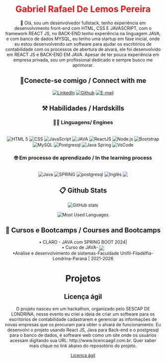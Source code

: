 <h1 align="center" style=
"color: #F21616">Gabriel Rafael De Lemos Pereira</h1>
<p align="center">👋 Olá, sou um desenvolvedor fullstack, tenho experiência em desenvolvimento front-end com HTML, CSS E JAVASCRIPT, com o framework REACT JS, no BACK-END tenho experiência na linguagem JAVA, e com banco de dados MYSQL, eu tenho uma startup em fase inicial, onde eu estou desenvolvendo um software para ajudar os escritórios de contabilidade com os processos de abertura de alvará, ele foi desenvolvido em REACT JS e BACK-END EM JAVA. 
  Apesar de ter pouca experiência em empresa privada, sou um profissional dedicado e sempre busco me aprimorar.</p>

<h2 align="center"> 🔌Conecte-se comigo / Connect with me </h2>

<div align="center">

[![LinkedIn](https://img.shields.io/badge/LinkedIn-0077B5?style=for-the-badge&logo=linkedin&logoColor=white)](https://www.linkedin.com/in/gabriel-rafael-de-lemos-pereira/)
[![Github](https://img.shields.io/badge/Github-F28907?style=for-the-badge&logo=Github&logoColor=ffff)](https://github.com/gabriellemospereira)
[![E-mail](https://img.shields.io/badge/-Email-F21616?style=for-the-badge&logo=microsoft-outlook&logoColor=#FEFFFF)](mailto:gabriel.gabriel.lemos.pereira93@gmail.com)

</div>

<h2 align="center"> ⚒️ Habilidades / Hardskills</h2>

<h3 align="center">👨‍💻 Linguagens/  Engines</h3>

<div align="center">

<div style="display: inline_block"><br/>
<img aLign="center" alt="HTML 5" src="https://img.shields.io/badge/HTML5-E34F26?style=for-the-badge&logo=html5&logoColor=white" />
<img aLign="center" alt="CSS" src="https://img.shields.io/badge/CSS3-1572B6?style=for-the-badge&logo=css3&logoColor=white" />
<img aLign="center" alt="JavaScript" src="https://img.shields.io/badge/JavaScript-323330?style=for-the-badge&logo=javascript&logoColor=F7DF1E" />
<img aLign="center" alt="JAVA" src="https://img.shields.io/badge/java-F21616.svg?style=for-the-badge&logo=openjdk&logoColor=white)" />
<img aLign="center" alt="ReactJS" src="https://img.shields.io/badge/React-20232A?style=for-the-badge&logo=react&logoColor=61DAFB" />
<img aLign="center" alt="Node.js" src="https://img.shields.io/badge/Node.js-43853D?style=for-the-badge&logo=node.js&logoColor=white" />

<img aLign="center" alt="Bootstrap" src="https://img.shields.io/badge/Bootstrap-563D7C?style=for-the-badge&logo=bootstrap&logoColor=white" />
<img aLign="center" alt="MySQL" src="https://img.shields.io/badge/MySQL-00000F?style=for-the-badge&logo=mysql&logoColor=white" />
<img aLign="center" alt="Postgresql" src="https://img.shields.io/badge/PostgreSQL-fff?style=for-the-badge&logo=postgresql" />

<img aLign="center" alt="Java Spring" src="https://img.shields.io/badge/spring-%236DB33F.svg?style=for-the-badge&logo=spring&logoColor=white" />
<img aLign="center" alt="VsCode" src="https://img.shields.io/badge/Visual%20Studio%20Code-0078d7.svg?style=for-the-badge&logo=visual-studio-code&logoColor=white" />
</div>

<h3 align="center">🤓 Em processo de aprendizado / In the learning process</h3>

<div align="center">

<div style="display: inline_block"><br/>
<img aLign="center" alt="Java" src="https://img.shields.io/badge/java-F21616.svg?style=for-the-badge&logo=openjdk&logoColor=white" />
<img aLign="center" alt="SPRING" src="https://img.shields.io/badge/spring-%236DB33F.svg?style=for-the-badge&logo=spring&logoColor=white" />
<img aLign="center" alt="postgresql" src="https://img.shields.io/badge/PostgreSQL-fff?style=for-the-badge&logo=postgresql" />
<img aLign="center" src="https://img.shields.io/badge/Ingl%C3%AAs-FF0000?style=for-the-badge" alt="Inglês">
<img aLign="center" src="https://img.shields.io/badge/Linux-000?style=for-the-badge&logo=linux&logoColor=FCC624">

</div>
</div>

<h2 align="center"> 📋 Github Stats </h2>

<div align="center">

![GitHub stats](https://github-readme-stats-git-masterrstaa-rickstaa.vercel.app/api?username=gabriellemospereira&hidetitle=true&show_icons=true&include_all_commits=false&count_private=true&line_height=25&hide=issues&bg_color=000&title_color=FF00F6&text_color=FFF&border_radius=3&border_color=36123c&icon_color=FF00F6&theme=jolly)

![Most Used Languages](https://github-readme-stats-git-masterrstaa-rickstaa.vercel.app/api/top-langs/?username=gabriellemospereira&bg_color=000&border_color=30A3DC&title_color=E94D5F&text_color=FFF)

</div>

<h2 align="center"> 📖 Cursos e Bootcamps / Courses and Bootcamps </h2>

<div align="center">
•  CLARO - JAVA com SPRING BOOT 2024| 
<br>
• Curso de JAVA- <img aLign="center" src="https://img.shields.io/badge/Udemy-A435F0?style=for-the-badge&logo=Udemy&logoColor=white">
<br>
•Análise e desenvolvimento de sistemas-Faculdade Unifil-Filadélfia-Londrina-Paraná | 2021-2026

<h1>Projetos</h1>
<h2>Licença ágil</h2>
<p>O projeto nasceu em um hackathon, organizado pelo SESCAP DE LONDRINA, nesse evento eu criei a ideia de criar um software para os escritórios de contabilidade cadastrarem e gerenciar as informações de novas empresas que os procuram para obter o alvará de funcionamento. Eu desenvolvi o projeto usando React JS, Java para Back-end e o postgresql para o banco de dados, é software web como um site onde os usuários acessam digitando sua URL: http://www.licencaagil.com.br. Quer saber mais clique no link abaixo do reposotório do projeto.</p>
<p><a href="https://github.com/gabriellemospereira/LicencaAgil">Licença ágil</a></p>

